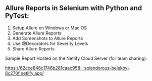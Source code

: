 ## Allure Reports in Selenium with Python and PyTest:

1) Setup Allure on Windows or Mac OS
2) Generate Allure Reports
3) Add Screenshots to Allure Reports
4) Use @Decorators for Severity Levels
5) Share Allure Reports

Sample Report Hosted on the Netlify Cloud Server (for team sharing):

https://62cce846c1746b281caac958--splendorous-belekoy-8c270f.netlify.app/



